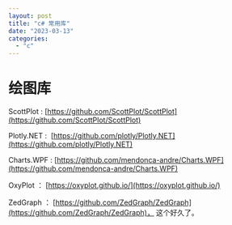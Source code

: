 ```yaml
---
layout: post
title: "c# 常用库"
date: "2023-03-13"
categories: 
  - "c"
---
```


# 绘图库

ScottPlot : [https://github.com/ScottPlot/ScottPlot](https://github.com/ScottPlot/ScottPlot)

Plotly.NET :  [https://github.com/plotly/Plotly.NET](https://github.com/plotly/Plotly.NET)

Charts.WPF : [https://github.com/mendonca-andre/Charts.WPF](https://github.com/mendonca-andre/Charts.WPF)

OxyPlot ： [https://oxyplot.github.io/](https://oxyplot.github.io/)

ZedGraph ： [https://github.com/ZedGraph/ZedGraph](https://github.com/ZedGraph/ZedGraph)， 这个好久了。
